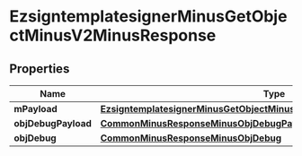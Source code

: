 
# EzsigntemplatesignerMinusGetObjectMinusV2MinusResponse

## Properties
Name | Type | Description | Notes
------------ | ------------- | ------------- | -------------
**mPayload** | [**EzsigntemplatesignerMinusGetObjectMinusV2MinusResponseMinusMPayload**](EzsigntemplatesignerMinusGetObjectMinusV2MinusResponseMinusMPayload.md) |  | 
**objDebugPayload** | [**CommonMinusResponseMinusObjDebugPayload**](CommonMinusResponseMinusObjDebugPayload.md) |  |  [optional]
**objDebug** | [**CommonMinusResponseMinusObjDebug**](CommonMinusResponseMinusObjDebug.md) |  |  [optional]



